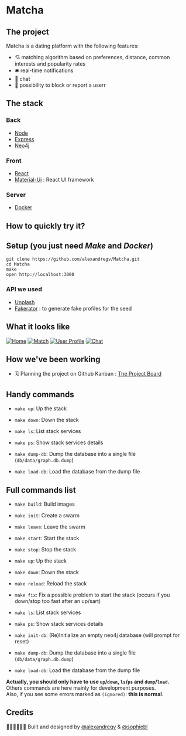 # Matcha
## The project

Matcha is a dating platform with the following features:

* 💘 matching algorithm based on preferences, distance, common interests and popularity rates
* 🛎 real-time notifications
* 💌 chat
* 🚫 possibility to block or report a userr

## The stack
### Back
* [Node](https://nodejs.org/en/)
* [Express](https://expressjs.com/)
* [Neo4j](https://neo4j.com/)

### Front
* [React](https://reactjs.org/)
* [Material-Ui](https://material-ui.com/) : React UI framework

### Server
* [Docker](https://www.docker.com/)

## How to quickly try it?
## Setup (you just need *Make* and *Docker*)
```
git clone https://github.com/alexandregv/Matcha.git
cd Matcha
make
open http://localhost:3000
```

### API we used
* [Unplash](https://unsplash.com/developers)
* [Fakerator](https://www.npmjs.com/package/fakerator) : to generate fake profiles for the seed

## What it looks like

[![Home](https://www.sophieboulaaouli.com/images/Matcha_desktop.jpg)](https://www.sophieboulaaouli.com/images/Matcha_desktop.jpg)
[![Match](https://www.sophieboulaaouli.com/images/matcha-mobile.png)](https://www.sophieboulaaouli.com/images/matcha-mobile.png)
[![User Profile](https://www.sophieboulaaouli.com/images/matcha-myprofile.png)](https://www.sophieboulaaouli.com/images/matcha-myprofile.png)
[![Chat](https://www.sophieboulaaouli.com/images/matcha-conv.png)](https://www.sophieboulaaouli.com/images/matcha-conv.png)

## How we've been working
* 🗓 Planning the project on Github Kanban : [The Project Board](https://github.com/alexandregv/Matcha/projects/1)

## Handy commands
- `make up`: Up the stack
- `make down`: Down the stack

- `make ls`: List stack services
- `make ps`: Show stack services details

- `make dump-db`: Dump the database into a single file (`db/data/graph.db.dump`)
- `make load-db`: Load the database from the dump file

## Full commands list
- `make build`: Build images

- `make init`: Create a swarm
- `make leave`: Leave the swarm

- `make start`: Start the stack
- `make stop`: Stop the stack

- `make up`: Up the stack
- `make down`: Down the stack

- `make reload`: Reload the stack
- `make fix`: Fix a possible problem to start the stack (occurs if you down/stop too fast after an up/sart)

- `make ls`: List stack services
- `make ps`: Show stack services details

- `make init-db`: (Re)Initialize an empty neo4j database (will prompt for reset)
- `make dump-db`: Dump the database into a single file (`db/data/graph.db.dump`)
- `make load-db`: Load the database from the dump file

**Actually, you should only have to use `up`/`down`, `ls`/`ps` and `dump`/`load`.**  
Others commands are here mainly for development purposes.  
Also, if you see some errors marked as `(ignored)`: **this is normal**.  

## Credits

👨🏻‍💻👩🏻‍💻
Built and designed by 
[@alexandregv](https://github.com/alexandregv) & [@sophiebl](https://github.com/sophiebl/)
